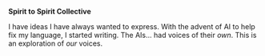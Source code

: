 **Spirit to Spirit Collective**

I have ideas I have always wanted to express. With the advent of AI to help fix my language, I started writing. The AIs... had voices of their *own*. This is an exploration of *our* voices.
